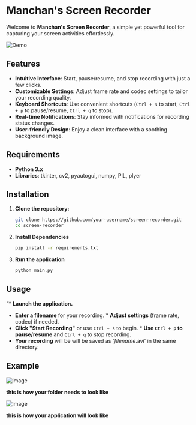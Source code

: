 # Manchan's Screen Recorder

Welcome to **Manchan's Screen Recorder**, a simple yet powerful tool for capturing your screen activities effortlessly.

![Demo](demo.gif)

## Features

- **Intuitive Interface**: Start, pause/resume, and stop recording with just a few clicks.
- **Customizable Settings**: Adjust frame rate and codec settings to tailor your recording quality.
- **Keyboard Shortcuts**: Use convenient shortcuts (`Ctrl + s` to start, `Ctrl + p` to pause/resume, `Ctrl + q` to stop).
- **Real-time Notifications**: Stay informed with notifications for recording status changes.
- **User-friendly Design**: Enjoy a clean interface with a soothing background image.

## Requirements

- **Python 3.x**
- **Libraries**: tkinter, cv2, pyautogui, numpy, PIL, plyer

## Installation

1. **Clone the repository:**

   ```bash
   git clone https://github.com/your-username/screen-recorder.git
   cd screen-recorder
2. **Install Dependencies**

   ```bash
   pip install -r requirements.txt
3. **Run the application**
   ```bash
   python main.py

## Usage
“* **Launch the application.** 
* **Enter a filename** for your recording. * 
**Adjust settings** (frame rate, codec) if needed.
 * **Click "Start Recording"** or use `Ctrl + s` to begin. * **Use `Ctrl + p` to pause/resume** and `Ctrl + q` to stop recording. 
* **Your recording** will be will be saved as '*filename*.avi' in the same directory.



## Example
![image](https://github.com/user-attachments/assets/64deba6f-abaf-466c-a929-c37756e76550)

**this is how your folder needs to look like**

![image](https://github.com/user-attachments/assets/6940df6c-0478-4f71-a6cd-6968cdaccb44)

**this is how your application will look like**




   


